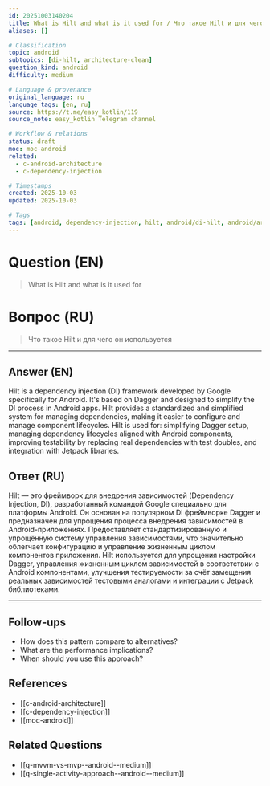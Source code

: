 ```yaml
---
id: 20251003140204
title: What is Hilt and what is it used for / Что такое Hilt и для чего он используется
aliases: []

# Classification
topic: android
subtopics: [di-hilt, architecture-clean]
question_kind: android
difficulty: medium

# Language & provenance
original_language: ru
language_tags: [en, ru]
source: https://t.me/easy_kotlin/119
source_note: easy_kotlin Telegram channel

# Workflow & relations
status: draft
moc: moc-android
related:
  - c-android-architecture
  - c-dependency-injection

# Timestamps
created: 2025-10-03
updated: 2025-10-03

# Tags
tags: [android, dependency-injection, hilt, android/di-hilt, android/architecture-clean, difficulty/medium, easy_kotlin, lang/ru, platform/android]
---
```


# Question (EN)
> What is Hilt and what is it used for

# Вопрос (RU)
> Что такое Hilt и для чего он используется

---

## Answer (EN)

Hilt is a dependency injection (DI) framework developed by Google specifically for Android. It's based on Dagger and designed to simplify the DI process in Android apps. Hilt provides a standardized and simplified system for managing dependencies, making it easier to configure and manage component lifecycles. Hilt is used for: simplifying Dagger setup, managing dependency lifecycles aligned with Android components, improving testability by replacing real dependencies with test doubles, and integration with Jetpack libraries.

## Ответ (RU)

Hilt — это фреймворк для внедрения зависимостей (Dependency Injection, DI), разработанный командой Google специально для платформы Android. Он основан на популярном DI фреймворке Dagger и предназначен для упрощения процесса внедрения зависимостей в Android-приложениях. Предоставляет стандартизированную и упрощённую систему управления зависимостями, что значительно облегчает конфигурацию и управление жизненным циклом компонентов приложения. Hilt используется для упрощения настройки Dagger, управления жизненным циклом зависимостей в соответствии с Android компонентами, улучшения тестируемости за счёт замещения реальных зависимостей тестовыми аналогами и интеграции с Jetpack библиотеками.

---

## Follow-ups
- How does this pattern compare to alternatives?
- What are the performance implications?
- When should you use this approach?

## References
- [[c-android-architecture]]
- [[c-dependency-injection]]
- [[moc-android]]

## Related Questions
- [[q-mvvm-vs-mvp--android--medium]]
- [[q-single-activity-approach--android--medium]]
